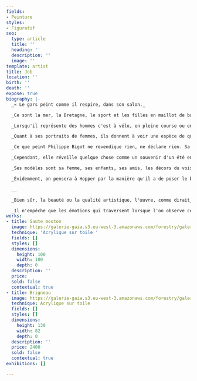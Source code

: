 ```yaml
---
fields:
- Peinture
styles:
- Figuratif
seo:
  type: article
  title: ''
  heading: ''
  description: ''
  image: ''
template: artist
title: Job
location: ''
birth: ''
death: ''
expose: true
biography: |-
  _« Le gars peint comme il respire, dans son salon._

  _Ce sont la mer, la Bretagne, le sport et les filles en maillot de bain qui constituent son fond d'inspiration, même si on lui doit aussi quelques beaux portraits de vaches._

  _Lorsqu'il représente des hommes c'est à vélo, en pleine course ou en lutte; on sent la sueur, l'effort, comme un instantané du plaisir à s'épuiser. C'est qu'il s'y connait en dépassement de soi : 5000 km à vélo dans le bush australien ça forge le caractère._

  _Quant à ses portraits de femmes, ils donnent à voir une espèce de quiétude, de jouissance de l'instant présent. On sent la chaleur du soleil sur la peau, la lumière qui inonde dans le calme de la pause._

  _Ce que peint Philippe Bigot ne revendique rien, ne déclare rien. Sa peinture, sobre et éclatante, est muette._

  _Cependant, elle réveille quelque chose comme un souvenir d'un été enchanté, d'une balade au bord de la mer, d'une heure prise sur le temps, sur les autres, sur les contingences, sans pour autant nous propulser, comme c'est la mode, au pays des lapins bleus._

  _Ses modèles sont sa femme, ses enfants, ses amis, les décors du voisinage, il ne va pas chercher plus loin. Il y a de la matière dans le quotidien. C'est peut-être cela qui fait l'attrait de sa peinture : elle met en lumière l'ordinaire._

  _Évidemment, on pensera à Hopper par la manière qu'il a de poser le blanc, par ce penchant voyeuriste de capturer l'instant décisif où le sujet s'abandonne. Cependant nulle trace de la dimension tragique de l'expression d'une solitude, si ce n'est celle d'un moment rien qu'à soi quand l'esprit divague sans interférences._

  __

  _Bien sûr, la beauté ou la qualité artistique, l'œuvre, comme dirait_ [_Marcel_](http://laboratoirefig.fr/wp-content/uploads/2016/04/Processus-duchamp.pdf "http://laboratoirefig.fr/wp-content/uploads/2016/04/Processus-duchamp.pdf") _« n'existe que dans l'œil de celui qui regarde»._

  _Il n'empêche que les émotions qui traversent lorsque l'on observe ces tableaux constituent probablement quelque chose d'universel en ce que chacun a vécu un jour ce moment._
works:
- title: Saute mouton
  image: https://galerie-gaia.s3.eu-west-3.amazonaws.com/forestry/galerie-gaia-Job-sautemouton-1mx1m.jpg
  technique: 'Acrylique sur toile '
  fields: []
  styles: []
  dimensions:
    height: 100
    width: 100
    depth: 0
  description: ''
  price: 
  sold: false
  contextual: true
- title: Brigneau
  image: https://galerie-gaia.s3.eu-west-3.amazonaws.com/forestry/galerie-gaia-Job-Brigneau-1300x820.jpg
  technique: Acrylique sur toile
  fields: []
  styles: []
  dimensions:
    height: 130
    width: 82
    depth: 0
  description: ''
  price: 2400
  sold: false
  contextual: true
exhibitions: []

---
```

